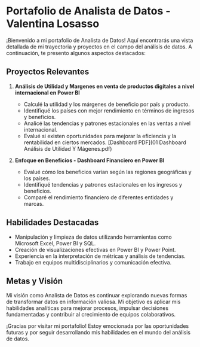 # Portafolio de Analista de Datos - Valentina Losasso

¡Bienvenido a mi portafolio de Analista de Datos! Aquí encontrarás una vista detallada de mi trayectoria y proyectos en el campo del análisis de datos. A continuación, te presento algunos aspectos destacados:

## Proyectos Relevantes

1. **Análisis de Utilidad y Margenes en venta de productos digitales a nivel internacional en Power BI**
   - Calculé la utilidad y los márgenes de beneficio por país y producto.
   - Identifiqué los países con mejor rendimiento en términos de ingresos y beneficios.
   - Analicé las tendencias y patrones estacionales en las ventas a nivel internacional.
   - Evalué si existen oportunidades para mejorar la eficiencia y la rentabilidad en ciertos mercados.
 [Dashboard PDF](01 Dashboard Análisis de Utilidad Y Mágenes.pdf)

3. **Enfoque en Beneficios - Dashboard Financiero en Power BI**
   - Evalué cómo los beneficios varían según las regiones geográficas y los países.
   - Identifiqué tendencias y patrones estacionales en los ingresos y beneficios.
   - Comparé el rendimiento financiero de diferentes entidades y marcas.

## Habilidades Destacadas

- Manipulación y limpieza de datos utilizando herramientas como Microsoft Excel, Power BI y SQL.
- Creación de visualizaciones efectivas en Power BI y Power Point.
- Experiencia en la interpretación de métricas y análisis de tendencias.
- Trabajo en equipos multidisciplinarios y comunicación efectiva.
  
## Metas y Visión

Mi visión como Analista de Datos es continuar explorando nuevas formas de transformar datos en información valiosa. Mi objetivo es aplicar mis habilidades analíticas para mejorar procesos, impulsar decisiones fundamentadas y contribuir al crecimiento de equipos colaborativos.

¡Gracias por visitar mi portafolio! Estoy emocionada por las oportunidades futuras y por seguir desarrollando mis habilidades en el mundo del análisis de datos.
